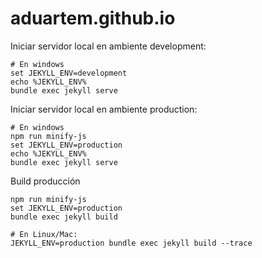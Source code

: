 # aduartem.github.io

Iniciar servidor local en ambiente development:

```shell
# En windows
set JEKYLL_ENV=development
echo %JEKYLL_ENV%
bundle exec jekyll serve
```

Iniciar servidor local en ambiente production:

```shell
# En windows
npm run minify-js
set JEKYLL_ENV=production
echo %JEKYLL_ENV%
bundle exec jekyll serve
```

Build producción

```shell
npm run minify-js
set JEKYLL_ENV=production
bundle exec jekyll build

# En Linux/Mac:
JEKYLL_ENV=production bundle exec jekyll build --trace
```

